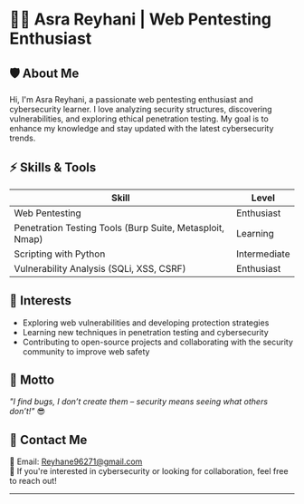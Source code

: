 # 👨‍💻 Asra Reyhani | Web Pentesting Enthusiast  

## 🛡️ About Me  
Hi, I'm Asra Reyhani, a passionate web pentesting enthusiast and cybersecurity learner. I love analyzing security structures, discovering vulnerabilities, and exploring ethical penetration testing. My goal is to enhance my knowledge and stay updated with the latest cybersecurity trends.

## ⚡ Skills & Tools  
| Skill | Level |
|---------|------|
| Web Pentesting | Enthusiast |
| Penetration Testing Tools (Burp Suite, Metasploit, Nmap) | Learning |
| Scripting with Python | Intermediate |
| Vulnerability Analysis (SQLi, XSS, CSRF) | Enthusiast |

## 📌 Interests  
- Exploring web vulnerabilities and developing protection strategies  
- Learning new techniques in penetration testing and cybersecurity  
- Contributing to open-source projects and collaborating with the security community to improve web safety  

## 🎯 Motto  
*"I find bugs, I don’t create them – security means seeing what others don’t!"* 😎  

## 🔗 Contact Me  
📧 Email: [Reyhane96271@gmail.com](mailto:Reyhane96271@gmail.com)  
💬 If you're interested in cybersecurity or looking for collaboration, feel free to reach out!

---